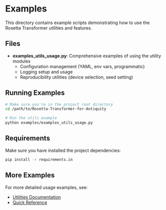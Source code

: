 # Examples

This directory contains example scripts demonstrating how to use the Rosetta Transformer utilities and features.

## Files

- **examples_utils_usage.py**: Comprehensive examples of using the utility modules
  - Configuration management (YAML, env vars, programmatic)
  - Logging setup and usage
  - Reproducibility utilities (device selection, seed setting)

## Running Examples

```bash
# Make sure you're in the project root directory
cd /path/to/Rosetta-Transformer-for-Antiquity

# Run the utils example
python examples/examples_utils_usage.py
```

## Requirements

Make sure you have installed the project dependencies:

```bash
pip install -r requirements.in
```

## More Examples

For more detailed usage examples, see:
- [Utilities Documentation](../docs/reference/UTILS_README.md)
- [Quick Reference](../docs/reference/QUICK_REFERENCE.md)

